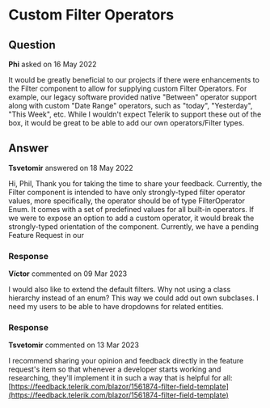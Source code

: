 # Custom Filter Operators

## Question

**Phi** asked on 16 May 2022

It would be greatly beneficial to our projects if there were enhancements to the Filter component to allow for supplying custom Filter Operators. For example, our legacy software provided native "Between" operator support along with custom "Date Range" operators, such as "today", "Yesterday", "This Week", etc. While I wouldn't expect Telerik to support these out of the box, it would be great to be able to add our own operators/Filter types.

## Answer

**Tsvetomir** answered on 18 May 2022

Hi, Phil, Thank you for taking the time to share your feedback. Currently, the Filter component is intended to have only strongly-typed filter operator values, more specifically, the operator should be of type FilterOperator Enum. It comes with a set of predefined values for all built-in operators. If we were to expose an option to add a custom operator, it would break the strongly-typed orientation of the component. Currently, we have a pending Feature Request in our

### Response

**Víctor** commented on 09 Mar 2023

I would also like to extend the default filters. Why not using a class hierarchy instead of an enum? This way we could add out own subclases. I need my users to be able to have dropdowns for related entities.

### Response

**Tsvetomir** commented on 13 Mar 2023

I recommend sharing your opinion and feedback directly in the feature request's item so that whenever a developer starts working and researching, they'll implement it in such a way that is helpful for all: [https://feedback.telerik.com/blazor/1561874-filter-field-template](https://feedback.telerik.com/blazor/1561874-filter-field-template)
